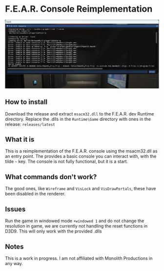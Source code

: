 # F.E.A.R. Console Reimplementation

![Console in action](image.png)

## How to install
Download the release and extract ``msacm32.dll`` to the F.E.A.R. dev Runtime directory. Replace the .dlls  in the ``Runtime\Game`` directory with ones in the release: ``releases/latest``

## What it is
This is a reimplementation of the F.E.A.R. console using the msacm32.dll as an entry point. The provides a basic console you can interact with, with the tilde ```~``` key. The console is not fully functional, but it is a start.

## What commands don't work?
The good ones, like ``Wireframe`` and ``VisLock`` and ``VisDrawPortals``, these have been disabled in the renderer.

## Issues
Run the game in windowed mode ``+windowed 1`` and do not change the resolution in game, we are currently not handling the reset functions in D3D9. This will only work with the provided .dlls

## Notes
  This is a work in progress. I am not affiliated with Monolith Productions in any way.